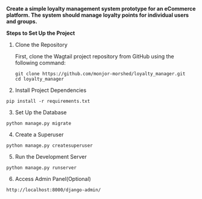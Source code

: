 **Create a simple loyalty management system prototype for an eCommerce platform. The system should manage loyalty points for individual users and groups.**

**Steps to Set Up the Project**
1. Clone the Repository

    First, clone the Wagtail project repository from GitHub using the following command:
    ```
    git clone https://github.com/monjor-morshed/loyalty_manager.git
    cd loyalty_manager
   
   ```
2. Install Project Dependencies
```
pip install -r requirements.txt
```
3. Set Up the Database
```
python manage.py migrate

```
4. Create a Superuser
```
python manage.py createsuperuser

```
5. Run the Development Server
```
python manage.py runserver
```
6. Access Admin Panel(Optional)
```
http://localhost:8000/django-admin/
```
